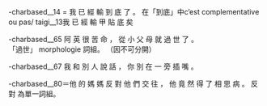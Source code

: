 -charbased__14 = 我 已 經 輸 到 底 了 。
在「到底」中c’est complementative ou pas/ 
taigi__13我 已 經 輸 甲 貼 底 矣

-charbased__65 阿 英 很 苦 命 ， 從 小 父 母 就 過 世 了 。  
「過世」 morphologie 詞組。 （因不可分開）

-charbased__67 我 和 別 人 說 話 ， 你 別 在 一 旁 插 嘴 。 

-charbased__80＝他 的 媽 媽 反 對 他 們 交 往 ， 他 竟 然 得 了 相 思 病 。
 反 對 為單一詞組。
